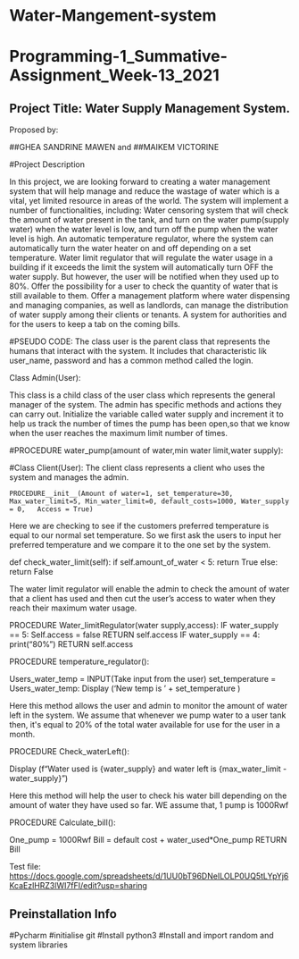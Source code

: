 # Water-Mangement-system

# Programming-1_Summative-Assignment_Week-13_2021
## Project Title: Water Supply Management System.


Proposed by:


   ##GHEA SANDRINE MAWEN and 
   ##MAIKEM VICTORINE



#Project Description 


In this project, we are looking forward to creating a water management system that will help manage and reduce the wastage of water which is a vital, yet limited resource in areas of the world.
The system will implement a number of functionalities, including:
Water censoring system that will check the amount of water present in the tank, and turn on the water pump(supply water) when the water level is low, and turn off the pump when the water level is high.
An automatic temperature regulator, where the system can automatically turn the water heater on and off depending on a set temperature.
Water limit regulator that will regulate the water usage in a building if it exceeds the limit the system will automatically turn OFF the water supply. But however, the user will be notified when they used up to 80%.
Offer the possibility for a user to check the quantity of water that is still available to them.
Offer a management platform where water dispensing and managing companies, as well as landlords, can manage the distribution of water supply among their clients or tenants.
A system for authorities and for the users to keep a tab on the coming bills.

#PSEUDO CODE:
The class user is the parent class that represents the humans that interact with the system. It includes that characteristic lik user_name, password and has a common method called the login.


Class Admin(User):

This class is a child class of the user class which represents the general manager of the system. The admin has specific methods and actions they can carry out.
 Initialize the variable called water supply and increment it to help us track the number of times the pump has been open,so that we know when the user reaches the maximum limit number of times.  

#PROCEDURE water_pump(amount of water,min water limit,water supply):



#Class Client(User):
The client class represents a client who uses the system and manages the admin.

    PROCEDURE__init__(Amount of water=1, set_temperature=30,  Max_water_limit=5, Min_water_limit=0, default_costs=1000, Water_supply = 0,   Access = True)

Here we are checking to see if the customers preferred temperature is equal to our normal set temperature. So we first ask the users to input her preferred temperature and we compare it to the one set by the system.

def check_water_limit(self):
   if self.amount_of_water < 5:
       return True
   else:
       return False



The water limit regulator will enable the admin to check the amount of water that a client has used  and then cut the user’s access to water when they reach their maximum water usage.

PROCEDURE Water_limitRegulator(water supply,access):
 IF water_supply == 5:
	Self.access = false
	RETURN self.access
IF water_supply == 4:
print(“80%”)
RETURN self.access

 
PROCEDURE temperature_regulator():

Users_water_temp = INPUT(Take input from the user)
set_temperature = Users_water_temp:
Display (‘New temp is ’ + set_temperature )

Here this method allows the user and admin to monitor the amount of water left in the system. We assume that whenever we pump water to a user tank then, it's equal to 20% of the total water available for use for the user in a month.

PROCEDURE Check_waterLeft():

Display (f“Water used is {water_supply} and water left is {max_water_limit - water_supply}”)


Here this method will help the user to check his water bill depending on the amount of water they have used so far. WE assume that, 1 pump is 1000Rwf




PROCEDURE Calculate_bill():

One_pump = 1000Rwf
Bill = default cost + water_used*One_pump
RETURN Bill

Test file:
https://docs.google.com/spreadsheets/d/1UU0bT96DNeILOLP0UQ5tLYpYj6KcaEzlHRZ3lWI7fFI/edit?usp=sharing

## Preinstallation Info
#Pycharm
#initialise git
#Install python3
#Install and import random and system libraries















